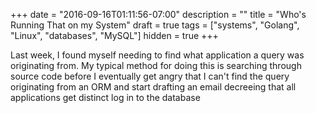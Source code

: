 +++
date = "2016-09-16T01:11:56-07:00"
description = ""
title = "Who's Running That on my System"
draft = true
tags = ["systems", "Golang", "Linux", "databases", "MySQL"]
hidden = true
+++

Last week, I found myself needing to find what application a query was originating from.
My typical method for doing this is searching through source code before I
eventually get angry that I can't find the query originating from an ORM and
start drafting an email decreeing that all applications get distinct log in to
the database 
